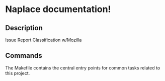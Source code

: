 # Naplace documentation!

## Description

Issue Report Classification w/Mozilla

## Commands

The Makefile contains the central entry points for common tasks related to this project.

